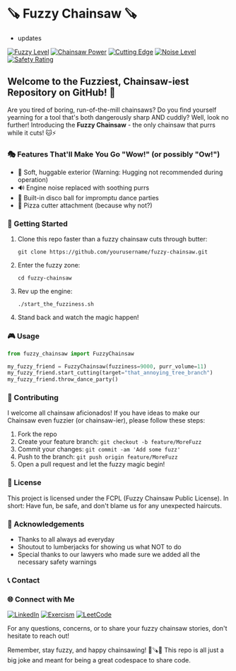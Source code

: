 # 🪚 Fuzzy Chainsaw 🪚
- updates

[![Fuzzy Level](https://img.shields.io/badge/Fuzzy%20Level-Over%209000-ff69b4)](https://github.com/yourusername/fuzzy-chainsaw)
[![Chainsaw Power](https://img.shields.io/badge/Chainsaw%20Power-Maximum%20Overdrive-red)](https://github.com/yourusername/fuzzy-chainsaw)
[![Cutting Edge](https://img.shields.io/badge/Cutting%20Edge-Literally-brightgreen)](https://github.com/yourusername/fuzzy-chainsaw)
[![Noise Level](https://img.shields.io/badge/Noise%20Level-Purring%20Kitten-blue)](https://github.com/yourusername/fuzzy-chainsaw)
[![Safety Rating](https://img.shields.io/badge/Safety%20Rating-Don't%20Try%20This%20At%20Home-yellow)](https://github.com/yourusername/fuzzy-chainsaw)

## Welcome to the Fuzziest, Chainsaw-iest Repository on GitHub! 🎉

Are you tired of boring, run-of-the-mill chainsaws? Do you find yourself yearning for a tool that's both dangerously sharp AND cuddly? Well, look no further! Introducing the **Fuzzy Chainsaw** - the only chainsaw that purrs while it cuts! 🐱⚡

### 🎭 Features That'll Make You Go "Wow!" (or possibly "Ow!")

- 🧸 Soft, huggable exterior (Warning: Hugging not recommended during operation)
- 🔊 Engine noise replaced with soothing purrs
- 🕺 Built-in disco ball for impromptu dance parties
- 🍕 Pizza cutter attachment (because why not?)

### 🚀 Getting Started

1. Clone this repo faster than a fuzzy chainsaw cuts through butter:
   ```
   git clone https://github.com/yourusername/fuzzy-chainsaw.git
   ```
2. Enter the fuzzy zone:
   ```
   cd fuzzy-chainsaw
   ```
3. Rev up the engine:
   ```
   ./start_the_fuzziness.sh
   ```
4. Stand back and watch the magic happen!

### 🎮 Usage

```python
from fuzzy_chainsaw import FuzzyChainsaw

my_fuzzy_friend = FuzzyChainsaw(fuzziness=9000, purr_volume=11)
my_fuzzy_friend.start_cutting(target="that_annoying_tree_branch")
my_fuzzy_friend.throw_dance_party()
```

### 🤝 Contributing

I welcome all chainsaw aficionados! If you have ideas to make our Chainsaw even fuzzier (or chainsaw-ier), please follow these steps:

1. Fork the repo
2. Create your feature branch: `git checkout -b feature/MoreFuzz`
3. Commit your changes: `git commit -am 'Add some fuzz'`
4. Push to the branch: `git push origin feature/MoreFuzz`
5. Open a pull request and let the fuzzy magic begin!

### 📜 License

This project is licensed under the FCPL (Fuzzy Chainsaw Public License). In short: Have fun, be safe, and don't blame us for any unexpected haircuts.

### 🙏 Acknowledgements

- Thanks to all always ad everyday 
- Shoutout to lumberjacks for showing us what NOT to do
- Special thanks to our lawyers who made sure we added all the necessary safety warnings

### 📞 Contact

### 🌐 Connect with Me 

[![LinkedIn](https://img.shields.io/badge/LinkedIn-0077B5?style=for-the-badge&logo=linkedin&logoColor=white)](https://www.linkedin.com/in/ailyndiaz01)
[![Exercism](https://img.shields.io/badge/Exercism-009CAB?style=for-the-badge&logo=exercism&logoColor=white)](https://exercism.org/profiles/yourprofile)
[![LeetCode](https://img.shields.io/badge/LeetCode-FFA116?style=for-the-badge&logo=leetcode&logoColor=black)](https://leetcode.com/yourprofile)

For any questions, concerns, or to share your fuzzy chainsaw stories, don't hesitate to reach out!

Remember, stay fuzzy, and happy chainsawing! 🎊🪚🎊 This repo is all just a big joke and meant for being a great codespace to share code. 

